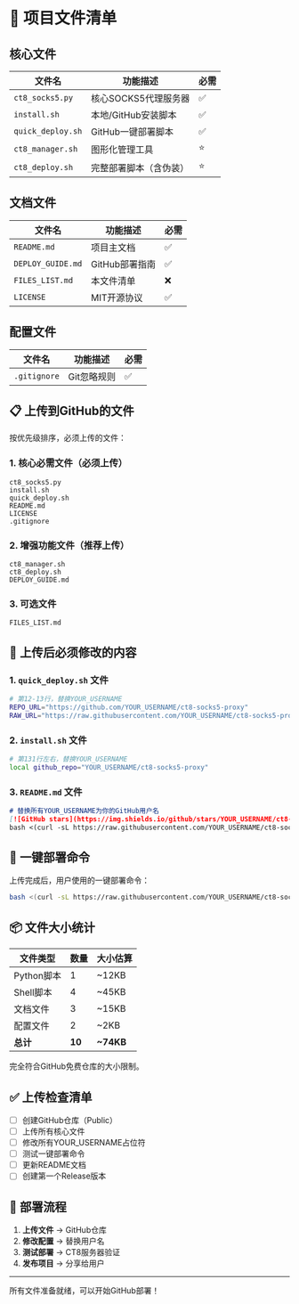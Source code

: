 # 📁 项目文件清单

## 核心文件

| 文件名 | 功能描述 | 必需 |
|--------|----------|------|
| `ct8_socks5.py` | 核心SOCKS5代理服务器 | ✅ |
| `install.sh` | 本地/GitHub安装脚本 | ✅ |
| `quick_deploy.sh` | GitHub一键部署脚本 | ✅ |
| `ct8_manager.sh` | 图形化管理工具 | ⭐ |
| `ct8_deploy.sh` | 完整部署脚本（含伪装） | ⭐ |

## 文档文件

| 文件名 | 功能描述 | 必需 |
|--------|----------|------|
| `README.md` | 项目主文档 | ✅ |
| `DEPLOY_GUIDE.md` | GitHub部署指南 | ✅ |
| `FILES_LIST.md` | 本文件清单 | ❌ |
| `LICENSE` | MIT开源协议 | ✅ |

## 配置文件

| 文件名 | 功能描述 | 必需 |
|--------|----------|------|
| `.gitignore` | Git忽略规则 | ✅ |

## 📋 上传到GitHub的文件

按优先级排序，必须上传的文件：

### 1. 核心必需文件（必须上传）
```
ct8_socks5.py
install.sh
quick_deploy.sh
README.md
LICENSE
.gitignore
```

### 2. 增强功能文件（推荐上传）
```
ct8_manager.sh
ct8_deploy.sh
DEPLOY_GUIDE.md
```

### 3. 可选文件
```
FILES_LIST.md
```

## 🔧 上传后必须修改的内容

### 1. `quick_deploy.sh` 文件
```bash
# 第12-13行，替换YOUR_USERNAME
REPO_URL="https://github.com/YOUR_USERNAME/ct8-socks5-proxy"
RAW_URL="https://raw.githubusercontent.com/YOUR_USERNAME/ct8-socks5-proxy/main"
```

### 2. `install.sh` 文件
```bash
# 第131行左右，替换YOUR_USERNAME
local github_repo="YOUR_USERNAME/ct8-socks5-proxy"
```

### 3. `README.md` 文件
```markdown
# 替换所有YOUR_USERNAME为你的GitHub用户名
[![GitHub stars](https://img.shields.io/github/stars/YOUR_USERNAME/ct8-socks5-proxy.svg)]
bash <(curl -sL https://raw.githubusercontent.com/YOUR_USERNAME/ct8-socks5-proxy/main/quick_deploy.sh)
```

## 🎯 一键部署命令

上传完成后，用户使用的一键部署命令：
```bash
bash <(curl -sL https://raw.githubusercontent.com/YOUR_USERNAME/ct8-socks5-proxy/main/quick_deploy.sh)
```

## 📦 文件大小统计

| 文件类型 | 数量 | 大小估算 |
|----------|------|----------|
| Python脚本 | 1 | ~12KB |
| Shell脚本 | 4 | ~45KB |
| 文档文件 | 3 | ~15KB |
| 配置文件 | 2 | ~2KB |
| **总计** | **10** | **~74KB** |

完全符合GitHub免费仓库的大小限制。

## ✅ 上传检查清单

- [ ] 创建GitHub仓库（Public）
- [ ] 上传所有核心文件
- [ ] 修改所有YOUR_USERNAME占位符
- [ ] 测试一键部署命令
- [ ] 更新README文档
- [ ] 创建第一个Release版本

## 🚀 部署流程

1. **上传文件** → GitHub仓库
2. **修改配置** → 替换用户名
3. **测试部署** → CT8服务器验证
4. **发布项目** → 分享给用户

---

所有文件准备就绪，可以开始GitHub部署！

